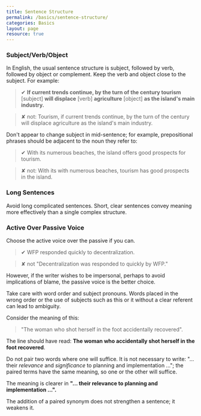 ```yaml
---
title: Sentence Structure
permalink: /basics/sentence-structure/
categories: Basics
layout: page
resource: true
---
```



### Subject/Verb/Object

In English, the usual sentence structure is subject, followed by verb, followed by object or complement. Keep the verb and object close to the subject. For example:

> &#10004; __If current trends continue, by the turn of the century tourism__ [subject] __will displace__ [verb] __agriculture__ [object] __as the island's main industry.__

> &#10008; not: Tourism, if current trends continue, by the turn of the century will displace agriculture as the island's main industry.

Don't appear to change subject in mid-sentence; for example, prepositional phrases should be adjacent to the noun they refer to:

> &#10004; With its numerous beaches, the island offers good prospects for tourism.

> &#10008; not: With its with numerous beaches, tourism has good prospects in the island.

### Long Sentences

Avoid long complicated sentences. Short, clear sentences convey meaning more effectively than a single complex structure.


### Active Over Passive Voice


Choose the active voice over the passive if you can.

> &#10004; WFP responded quickly to decentralization.

> &#10008; not "Decentralization was responded to quickly by WFP."

However, if the writer wishes to be impersonal, perhaps to avoid implications of blame, the passive voice is the better choice.

Take care with word order and subject pronouns. Words placed in the wrong order or the use of subjects such as this or it without a clear referent can lead to ambiguity.

Consider the meaning of this:

> "The woman who shot herself in the foot accidentally recovered".

The line should have read: __The woman who accidentally shot herself in the foot recovered__.

Do not pair two words where one will suffice. It is not necessary to write: "... their *relevance* and *significance* to planning and implementation ..."; the paired terms have the same meaning, so one or the other will suffice.


The meaning is clearer in __"... their relevance to planning and implementation ...".__

The addition of a paired synonym does not strengthen a sentence; it weakens it.